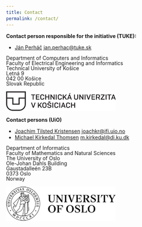 ```yaml
---
title: Contact
permalink: /contact/
---
```


**Contact person responsible for the initiative (TUKE):**
- [Ján Perháč](https://kpi.fei.tuke.sk/en/person/jan-perhac) <jan.perhac@tuke.sk>
<body>
    <p style="line-height: 1;">
    Department of Computers and Informatics
    <br>
    Faculty of Electrical Engineering and Informatics
    <br>
    Technical University of Košice
    <br>   
    Letná 9
    <br>    
    042 00 Košice
    <br>    
    Slovak Republic
    <br>
    <br>
    <img src="/_pages/images/tuke_logo.png" width="300"/>
    </p>
</body>



**Contact persons (UiO)**
- [Joachim Tilsted Kristensen](https://www.mn.uio.no/ifi/english/people/aca/joachkr/) <joachkr@ifi.uio.no>
- [Michael Kirkedal Thomsen](https://www.mn.uio.no/ifi/english/people/aca/michakt/index.html) <m.kirkedal@di.ku.dk>
<body>
    <p style="line-height: 1;">
    Department of Informatics
    <br>
    Faculty of Mathematics and Natural Sciences
    <br>
    The University of Oslo
    <br>   
    Ole-Johan Dahls Building
    <br>        
    Gaustadalleén 23B
    <br>    
    0373 Oslo
    <br>    
    Norway
    <br>
    <br>
    <img src="/_pages/images/uio-english-logo-example.jpg" width="300"/>
    </p>
</body>


